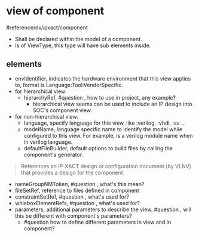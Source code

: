 # view of component
#reference/dv/ipxact/component 
- Shall be declared within the model of a component.
- Is of ViewType, this type will have sub elements inside.
## elements
- envIdentifier, indicates the hardware environment that this view applies to, format is Language:Tool:VendorSpecific.
- for hierarchical view:
	- hierarchyRef, #question , how to use in project, any example?
		- hierarchical view seems can be used to include an IP design into SOC's component view.
- for non-hierarchical view:
	- language, specify language for this view, like :verilog, :vhdl, :sv ...
	- modelName, language specific name to identify the model while configured to this view. For example, is a verilog module name when in verilog language.
	- defaultFileBuilder, default options to build files by calling the component's generator.
> References an IP-XACT design or configuration document (by VLNV) that provides a design for the component.
- nameGroupNMToken, #question , what's this mean?
- fileSetRef, reference to files defined in component
- constraintSetRef, #question , what's used for?
- whieboxElementRefs, #question , what's used for?
- parameters, additional parameters to describe the view. #question , will this be different with component's parameters?
	- #question how to define different parameters in view and in component?


